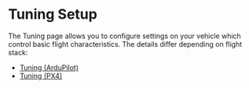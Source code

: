 # Tuning Setup

The Tuning page allows you to configure settings on your vehicle which control basic flight characteristics. The details differ depending on flight stack:

- [Tuning (ArduPilot)](../setup_view/tuning_ardupilot.md)
- [Tuning (PX4)](../setup_view/tuning_px4.md)
